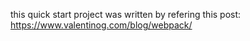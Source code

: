 this quick start project was written by refering this post:
https://www.valentinog.com/blog/webpack/